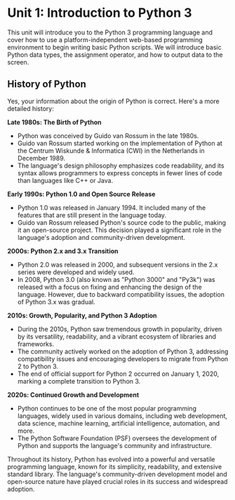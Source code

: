 # Unit 1: Introduction to Python 3

This unit will introduce you to the Python 3 programming language and cover how to use a platform-independent web-based programming environment to begin writing basic Python scripts. 
We will introduce basic Python data types, the assignment operator, and how to output data to the screen.

 ## History of Python

Yes, your information about the origin of Python is correct. Here's a more detailed history:

**Late 1980s: The Birth of Python**
- Python was conceived by Guido van Rossum in the late 1980s.
- Guido van Rossum started working on the implementation of Python at the Centrum Wiskunde & Informatica (CWI) in the Netherlands in December 1989.
- The language's design philosophy emphasizes code readability, and its syntax allows programmers to express concepts in fewer lines of code than languages like C++ or Java.

**Early 1990s: Python 1.0 and Open Source Release**
- Python 1.0 was released in January 1994. It included many of the features that are still present in the language today.
- Guido van Rossum released Python's source code to the public, making it an open-source project. This decision played a significant role in the language's adoption and community-driven development.

**2000s: Python 2.x and 3.x Transition**
- Python 2.0 was released in 2000, and subsequent versions in the 2.x series were developed and widely used.
- In 2008, Python 3.0 (also known as "Python 3000" and "Py3k") was released with a focus on fixing and enhancing the design of the language. However, due to backward compatibility issues, the adoption of Python 3.x was gradual.

**2010s: Growth, Popularity, and Python 3 Adoption**
- During the 2010s, Python saw tremendous growth in popularity, driven by its versatility, readability, and a vibrant ecosystem of libraries and frameworks.
- The community actively worked on the adoption of Python 3, addressing compatibility issues and encouraging developers to migrate from Python 2 to Python 3.
- The end of official support for Python 2 occurred on January 1, 2020, marking a complete transition to Python 3.

**2020s: Continued Growth and Development**
- Python continues to be one of the most popular programming languages, widely used in various domains, including web development, data science, machine learning, artificial intelligence, automation, and more.
- The Python Software Foundation (PSF) oversees the development of Python and supports the language's community and infrastructure.

Throughout its history, Python has evolved into a powerful and versatile programming language, known for its simplicity, readability, and extensive standard library. The language's community-driven development model and open-source nature have played crucial roles in its success and widespread adoption.

